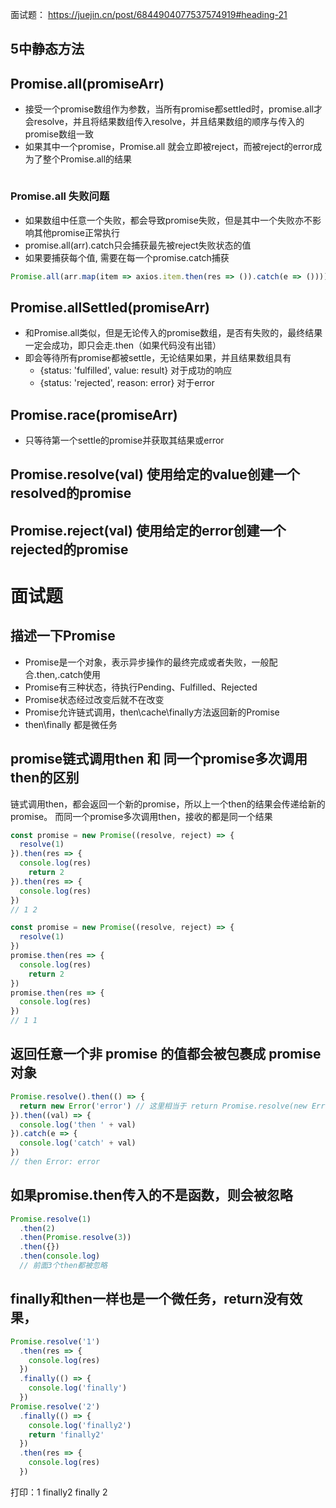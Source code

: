 
面试题：
https://juejin.cn/post/6844904077537574919#heading-21
## 5中静态方法
## Promise.all(promiseArr)
+ 接受一个promise数组作为参数，当所有promise都settled时，promise.all才会resolve，并且将结果数组传入resolve，并且结果数组的顺序与传入的promise数组一致
+ 如果其中一个promise，Promise.all 就会立即被reject，而被reject的error成为了整个Promise.all的结果
```js

```
### Promise.all 失败问题
+ 如果数组中任意一个失败，都会导致promise失败，但是其中一个失败亦不影响其他promise正常执行
+ promise.all(arr).catch只会捕获最先被reject失败状态的值
+ 如果要捕获每个值, 需要在每一个promise.catch捕获
```js
Promise.all(arr.map(item => axios.item.then(res => ()).catch(e => ())))
```

## Promise.allSettled(promiseArr)
+ 和Promise.all类似，但是无论传入的promise数组，是否有失败的，最终结果一定会成功，即只会走.then（如果代码没有出错）
+ 即会等待所有promise都被settle，无论结果如果，并且结果数组具有 
  + {status: 'fulfilled', value: result} 对于成功的响应
  + {status: 'rejected', reason: error} 对于error


## Promise.race(promiseArr)
+ 只等待第一个settle的promise并获取其结果或error


## Promise.resolve(val) 使用给定的value创建一个resolved的promise
## Promise.reject(val) 使用给定的error创建一个rejected的promise


# 面试题
## 描述一下Promise
+ Promise是一个对象，表示异步操作的最终完成或者失败，一般配合.then,.catch使用
+ Promise有三种状态，待执行Pending、Fulfilled、Rejected
+ Promise状态经过改变后就不在改变
+ Promise允许链式调用，then\cache\finally方法返回新的Promise
+ then\finally 都是微任务

## promise链式调用then 和 同一个promise多次调用then的区别
链式调用then，都会返回一个新的promise，所以上一个then的结果会传递给新的promise。
而同一个promise多次调用then，接收的都是同一个结果
```js
const promise = new Promise((resolve, reject) => {
  resolve(1)
}).then(res => {
  console.log(res)
    return 2
}).then(res => {
  console.log(res)
})
// 1 2

const promise = new Promise((resolve, reject) => {
  resolve(1)
})
promise.then(res => {
  console.log(res)
    return 2
})
promise.then(res => {
  console.log(res)
})
// 1 1
```
## 返回任意一个非 promise 的值都会被包裹成 promise 对象
```js
Promise.resolve().then(() => {
  return new Error('error') // 这里相当于 return Promise.resolve(new Error)
}).then((val) => {
  console.log('then ' + val)
}).catch(e => {
  console.log('catch' + val)
})
// then Error: error
```

## 如果promise.then传入的不是函数，则会被忽略
```js
Promise.resolve(1)
  .then(2)
  .then(Promise.resolve(3))
  .then({})
  .then(console.log)
  // 前面3个then都被忽略
```

## finally和then一样也是一个微任务，return没有效果，
```js
Promise.resolve('1')
  .then(res => {
    console.log(res)
  })
  .finally(() => {
    console.log('finally')
  })
Promise.resolve('2')
  .finally(() => {
    console.log('finally2')
  	return 'finally2'
  })
  .then(res => {
    console.log(res)
  })
```
打印：1 finally2 finally 2
